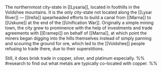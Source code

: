 The northernmost city-state in [[Lysaria]], located in foothills in the Voldshee mountains. It is the only city-state not located along the [[Lysar River]] — [[Irella]] spearheaded efforts to build a canal from [[Marna]] to [[Uskune]] at the end of the [[Unification War]].  Originally a simple mining town, the city grew to prominence with the help of investments and trade agreements with [[Eramepi]] on behalf of [[Marna]], at which point the miners began digging into the hills themselves instead of simply panning and scouring the ground for ore, which led to the [[Voldshee]] people refusing to trade there, due to their superstitions. 

Still, it does brisk trade in copper, silver, and platinum especially. %% #research to find out what metals are typically co-located with copper. %%